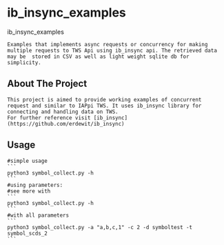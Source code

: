 # ib_insync_examples
ib_insync_examples

    Examples that implements async requests or concurrency for making multiple requests to TWS Api using ib_insync api. The retrieved data may be  stored in CSV as well as light weight sqlite db for simplicity.


<!-- ABOUT THE PROJECT -->
## About The Project

    This project is aimed to provide working examples of concurrent request and similar to IAPpi TWS. It uses ib_insync library for connecting and handling data on TWS. 
    For further reference visit [ib_insync](https://github.com/erdewit/ib_insync)

## Usage

    #simple usage 
    ```
    python3 symbol_collect.py -h
    ```
    #using parameters: 
    #see more with 
    ```
    python3 symbol_collect.py -h
    ```
    #with all parameters
    ```
    python3 symbol_collect.py -a "a,b,c,1" -c 2 -d symboltest -t symbol_scds_2
    ```
